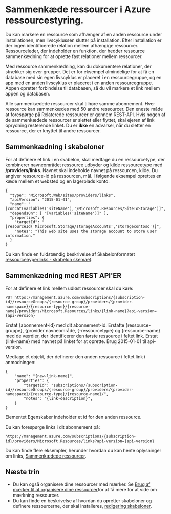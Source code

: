 <properties 
    pageTitle="Sammenkædning af ressourcer i Azure ressourcestyring | Microsoft Azure" 
    description="Oprette en kæde mellem relaterede ressourcer i forskellige grupper i Azure ressourcestyring." 
    services="azure-resource-manager" 
    documentationCenter="" 
    authors="tfitzmac" 
    manager="timlt" 
    editor="tysonn"/>

<tags 
    ms.service="azure-resource-manager" 
    ms.workload="multiple" 
    ms.tgt_pltfrm="na" 
    ms.devlang="na" 
    ms.topic="article" 
    ms.date="08/01/2016" 
    ms.author="tomfitz"/>

# <a name="linking-resources-in-azure-resource-manager"></a>Sammenkæde ressourcer i Azure ressourcestyring.

Du kan markere en ressource som afhænger af en anden ressource under installationen, men livscyklussen slutter på installation. Efter installation er der ingen identificerede relation mellem afhængige ressourcer. Ressourceleder, der indeholder en funktion, der hedder ressource sammenkædning for at oprette fast relationer mellem ressourcer.

Med ressource sammenkædning, kan du dokumentere relationer, der strækker sig over grupper. Det er for eksempel almindelige for at få en database med sin egen livscyklus er placeret i en ressourcegruppe, og en app med en anden livscyklus er placeret i en anden ressourcegruppe. Appen opretter forbindelse til databasen, så du vil markere et link mellem appen og databasen. 

Alle sammenkædede ressourcer skal tilhøre samme abonnement. Hver ressource kan sammenkædes med 50 andre ressourcer. Den eneste måde at forespørge på Relaterede ressourcer er gennem REST-API. Hvis nogen af de sammenkædede ressourcer er slettet eller flyttet, skal ejeren af link oprydning resterende linket. Du er **ikke** en advarsel, når du sletter en ressource, der er knyttet til andre ressourcer.

## <a name="linking-in-templates"></a>Sammenkædning i skabeloner

For at definere et link i en skabelon, skal medtage du en ressourcetype, der kombinerer navneområdet ressource udbyder og kilde ressourcetype med **/providers/links**. Navnet skal indeholde navnet på ressourcen, kilde. Du angiver ressource-id på ressourcen, mål. I følgende eksempel oprettes en kæde mellem et websted og en lagerplads konto.

    {
      "type": "Microsoft.Web/sites/providers/links",
      "apiVersion": "2015-01-01",
      "name": "[concat(variables('siteName'),'/Microsoft.Resources/SiteToStorage')]",
      "dependsOn": [ "[variables('siteName')]" ],
      "properties": {
        "targetId": "[resourceId('Microsoft.Storage/storageAccounts','storagecontoso')]",
        "notes": "This web site uses the storage account to store user information."
      }
    }


Du kan finde en fuldstændig beskrivelse af Skabelonformatet [ressourcehyperlinks - skabelon skemaet](resource-manager-template-links.md).

## <a name="linking-with-rest-api"></a>Sammenkædning med REST API'ER

For at definere et link mellem udløst ressourcer skal du køre:

    PUT https://management.azure.com/subscriptions/{subscription-id}/resourceGroups/{resource-group}/providers/{provider-namespace}/{resource-type}/{resource-name}/providers/Microsoft.Resources/links/{link-name}?api-version={api-version}

Erstat {abonnement-id} med dit abonnement-id. Erstatte {ressource-gruppe}, {provider navneområde, {-ressourcetype} og {ressource-name} med de værdier, der identificerer den første ressource i feltet link. Erstat {link-name} med navnet på linket for at oprette. Brug 2015-01-01 til api-version.

Medtage et objekt, der definerer den anden ressource i feltet link i anmodningen:

    {
        "name": "{new-link-name}",
        "properties": {
            "targetId": "subscriptions/{subscription-id}/resourceGroups/{resource-group}/providers/{provider-namespace}/{resource-type}/{resource-name}/",
            "notes": "{link-description}",
        }
    }

Elementet Egenskaber indeholder et id for den anden ressource.

Du kan forespørge links i dit abonnement på:

    https://management.azure.com/subscriptions/{subscription-id}/providers/Microsoft.Resources/links?api-version={api-version}

Du kan finde flere eksempler, herunder hvordan du kan hente oplysninger om links, [Sammenkædede ressourcer](https://msdn.microsoft.com/library/azure/mt238499.aspx).

## <a name="next-steps"></a>Næste trin

- Du kan også organisere dine ressourcer med mærker. Se [Brug af mærker til at organisere dine ressourcer](resource-group-using-tags.md)for at få mere for at vide om mærkning ressourcer.
- Du kan finde en beskrivelse af hvordan du opretter skabeloner og definere ressourcerne, der skal installeres, [redigering skabeloner](resource-group-authoring-templates.md).
